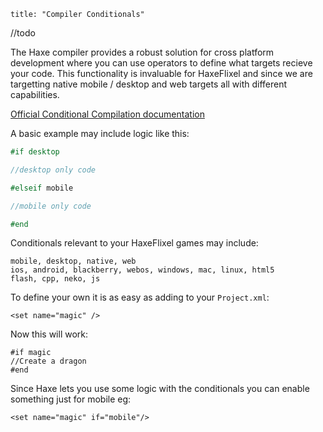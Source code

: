 ```
title: "Compiler Conditionals"
```
//todo





The Haxe compiler provides a robust solution for cross platform development where you can use operators to define what targets recieve your code. This functionality is invaluable for HaxeFlixel and since we are targetting native mobile / desktop and web targets all with different capabilities.

[Official Conditional Compilation documentation](http://http://haxe.org/ref/conditionals)

A basic example may include logic like this:

``` haxe
#if desktop

//desktop only code

#elseif mobile

//mobile only code

#end
```
Conditionals relevant to your HaxeFlixel games may include:

```
mobile, desktop, native, web
ios, android, blackberry, webos, windows, mac, linux, html5
flash, cpp, neko, js
```

To define your own it is as easy as adding to your ```Project.xml```:

```
<set name="magic" />
```

Now this will work:

```
#if magic
//Create a dragon
#end
```

Since Haxe lets you use some logic with the conditionals you can enable something just for mobile eg:

```
<set name="magic" if="mobile"/>
```